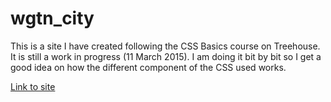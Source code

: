 # wgtn_city

This is a site I have created following the CSS Basics course on Treehouse. It is still a work in progress (11 March 2015). I am doing it bit by bit so I get a good idea on how the different component of the CSS used works.

[Link to site](http://libbyschuknight.github.io/wgtn_city/)
